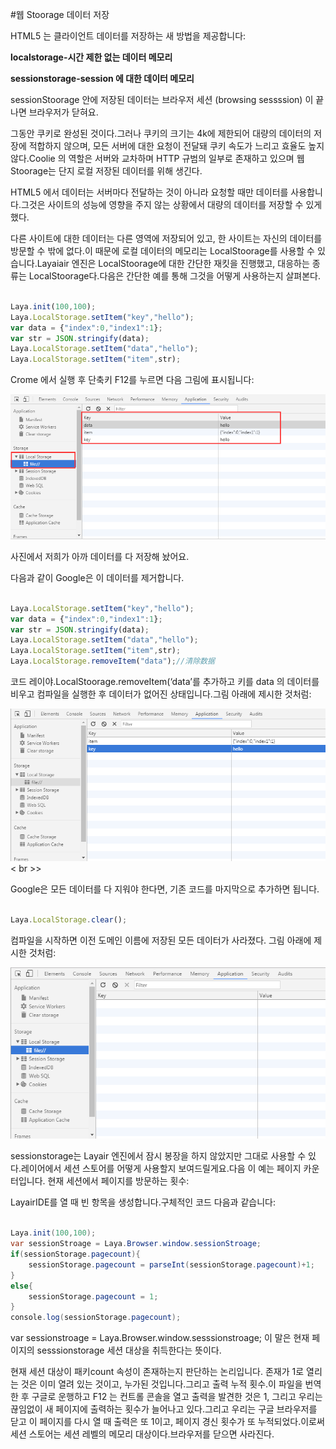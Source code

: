 #웹 Stoorage 데이터 저장

HTML5 는 클라이언트 데이터를 저장하는 새 방법을 제공합니다:

**localstorage-시간 제한 없는 데이터 메모리**

**sessionstorage-session 에 대한 데이터 메모리**

sessionStoorage 안에 저장된 데이터는 브라우저 세션 (browsing sessssion) 이 끝나면 브라우저가 닫혀요.

그동안 쿠키로 완성된 것이다.그러나 쿠키의 크기는 4k에 제한되어 대량의 데이터의 저장에 적합하지 않으며, 모든 서버에 대한 요청이 전달돼 쿠키 속도가 느리고 효율도 높지 않다.Coolie 의 역할은 서버와 교차하며 HTTP 규범의 일부로 존재하고 있으며 웹 Stoorage는 단지 로컬 저장된 데이터를 위해 생긴다.

HTML5 에서 데이터는 서버마다 전달하는 것이 아니라 요청할 때만 데이터를 사용합니다.그것은 사이트의 성능에 영향을 주지 않는 상황에서 대량의 데이터를 저장할 수 있게 했다.

다른 사이트에 대한 데이터는 다른 영역에 저장되어 있고, 한 사이트는 자신의 데이터를 방문할 수 밖에 없다.이 때문에 로컬 데이터의 메모리는 LocalStoorage를 사용할 수 있습니다.Layaiair 엔진은 LocalStoorage에 대한 간단한 재킷을 진행했고, 대응하는 종류는 LocalStoorage다.다음은 간단한 예를 통해 그것을 어떻게 사용하는지 살펴본다.


```javascript

Laya.init(100,100);
Laya.LocalStorage.setItem("key","hello");
var data = {"index":0,"index1":1};
var str = JSON.stringify(data);
Laya.LocalStorage.setItem("data","hello");
Laya.LocalStorage.setItem("item",str);
```


Crome 에서 실행 후 단축키 F12를 누르면 다음 그림에 표시됩니다:

![1](img/1.png)<br/>


사진에서 저희가 아까 데이터를 다 저장해 놨어요.

다음과 같이 Google은 이 데이터를 제거합니다.


```javascript

Laya.LocalStorage.setItem("key","hello");
var data = {"index":0,"index1":1};
var str = JSON.stringify(data);
Laya.LocalStorage.setItem("data","hello");
Laya.LocalStorage.setItem("item",str);
Laya.LocalStorage.removeItem("data");//清除数据
```


코드 레이야.LocalStoorage.removeItem(‘data’를 추가하고 키를 data 의 데이터를 비우고 컴파일을 실행한 후 데이터가 없어진 상태입니다.그림 아래에 제시한 것처럼:

![2](img/2.png)< br >>

Google은 모든 데이터를 다 지워야 한다면, 기존 코드를 마지막으로 추가하면 됩니다.


```javascript

Laya.LocalStorage.clear();
```


컴파일을 시작하면 이전 도메인 이름에 저장된 모든 데이터가 사라졌다. 그림 아래에 제시한 것처럼:

![3](img/3.png)<br/>


sessionstorage는 Layair 엔진에서 잠시 봉장을 하지 않았지만 그대로 사용할 수 있다.레이어에서 세션 스토어를 어떻게 사용할지 보여드릴게요.다음 이 예는 페이지 카운터입니다. 현재 세션에서 페이지를 방문하는 횟수:

LayairIDE를 열 때 빈 항목을 생성합니다.구체적인 코드 다음과 같습니다:


```java

Laya.init(100,100);
var sessionStroage = Laya.Browser.window.sessionStroage;
if(sessionStorage.pagecount){
    sessionStorage.pagecount = parseInt(sessionStorage.pagecount)+1;
}
else{
    sessionStorage.pagecount = 1;
}
console.log(sessionStorage.pagecount);
```


var sessionstroage = Laya.Browser.window.sesssionstroage; 이 말은 현재 페이지의 sesssionstorage 세션 대상을 취득한다는 뜻이다.



현재 세션 대상이 패키count 속성이 존재하는지 판단하는 논리입니다. 존재가 1로 열리는 것은 이미 열려 있는 것이고, 누가된 것입니다.그리고 출력 누적 횟수.이 파일을 번역한 후 구글로 운행하고 F12 는 컨트롤 콘솔을 열고 출력을 발견한 것은 1, 그리고 우리는 끊임없이 새 페이지에 출력하는 횟수가 늘어나고 있다.그리고 우리는 구글 브라우저를 닫고 이 페이지를 다시 열 때 출력은 또 1이고, 페이지 경신 횟수가 또 누적되었다.이로써 세션 스토어는 세션 레벨의 메모리 대상이다.브라우저를 닫으면 사라진다.